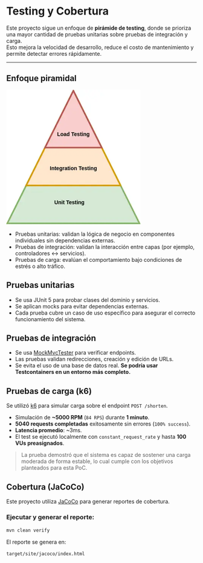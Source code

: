 # Testing y Cobertura

Este proyecto sigue un enfoque de **pirámide de testing**, donde se prioriza una mayor cantidad de pruebas unitarias
sobre pruebas de integración y carga.  
Esto mejora la velocidad de desarrollo, reduce el costo de mantenimiento y permite detectar errores rápidamente.

---

## Enfoque piramidal

![testing-pyramid.webp](static/testing-pyramid.webp)

* Pruebas unitarias: validan la lógica de negocio en componentes individuales sin dependencias externas.
* Pruebas de integración: validan la interacción entre capas (por ejemplo, controladores ↔ servicios).
* Pruebas de carga: evalúan el comportamiento bajo condiciones de estrés o alto tráfico.

## Pruebas unitarias

* Se usa JUnit 5 para probar clases del dominio y servicios.
* Se aplican mocks para evitar dependencias externas.
* Cada prueba cubre un caso de uso específico para asegurar el correcto funcionamiento del sistema.

## Pruebas de integración

* Se usa [MockMvcTester](https://blog.jetbrains.com/idea/2025/04/a-practical-guide-to-testing-spring-controllers-with-mockmvctester/?lidx=0&wpid=557045) para verificar endpoints.
* Las pruebas validan redirecciones, creación y edición de URLs.
* Se evita el uso de una base de datos real. **Se podría usar Testcontainers en un entorno más completo.**

## Pruebas de carga (k6)

Se utilizó [k6](https://k6.io/) para simular carga sobre el endpoint `POST /shorten`.

- Simulación de **~5000 RPM** (`84 RPS`) durante **1 minuto**.
- **5040 requests completadas** exitosamente sin errores (`100% success`).
- **Latencia promedio**: ~3ms.
- El test se ejecutó localmente con `constant_request_rate` y hasta **100 VUs preasignados**.

> La prueba demostró que el sistema es capaz de sostener una carga moderada de forma estable, lo cual cumple con los objetivos planteados para esta PoC.

## Cobertura (JaCoCo)

Este proyecto utiliza [JaCoCo](https://www.jacoco.org/jacoco/) para generar reportes de cobertura.

### Ejecutar y generar el reporte:

```bash
mvn clean verify
```

El reporte se genera en:

```bash
target/site/jacoco/index.html
```